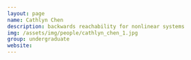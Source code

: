 ```yaml
---
layout: page
name: Cathlyn Chen
description: backwards reachability for nonlinear systems 
img: /assets/img/people/cathlyn_chen_1.jpg
group: undergraduate
website: 
---
```


